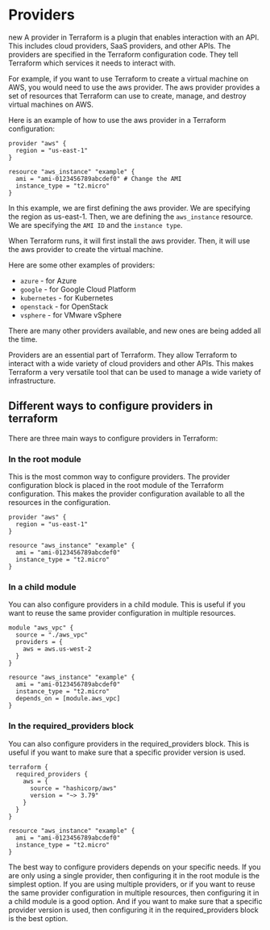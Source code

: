 # Providers 
 new
A provider in Terraform is a plugin that enables interaction with an API. 
This includes cloud providers, SaaS providers, and other APIs. The providers are specified in the Terraform configuration code. They tell Terraform which services it needs to interact with.

For example, if you want to use Terraform to create a virtual machine on AWS, you would need to use the aws provider. The aws provider provides a set of resources that Terraform can use to create, manage, and destroy virtual machines on AWS.

Here is an example of how to use the aws provider in a Terraform configuration:

```hcl
provider "aws" {
  region = "us-east-1"
}

resource "aws_instance" "example" {
  ami = "ami-0123456789abcdef0" # Change the AMI 
  instance_type = "t2.micro"
}
```

In this example, we are first defining the aws provider. We are specifying the region as us-east-1. Then, we are defining the `aws_instance` resource. We are specifying the `AMI ID` and the `instance type`.

When Terraform runs, it will first install the aws provider. Then, it will use the aws provider to create the virtual machine.

Here are some other examples of providers:

- `azure` - for Azure
- `google` - for Google Cloud Platform
- `kubernetes` - for Kubernetes
- `openstack` - for OpenStack
- `vsphere` - for VMware vSphere

There are many other providers available, and new ones are being added all the time.

Providers are an essential part of Terraform. They allow Terraform to interact with a wide variety of cloud providers and other APIs. This makes Terraform a very versatile tool that can be used to manage a wide variety of infrastructure.


## Different ways to configure providers in terraform

There are three main ways to configure providers in Terraform:

### In the root module 

This is the most common way to configure providers. The provider configuration block is placed in the root module of the Terraform configuration. This makes the provider configuration available to all the resources in the configuration.

```hcl
provider "aws" {
  region = "us-east-1"
}

resource "aws_instance" "example" {
  ami = "ami-0123456789abcdef0"
  instance_type = "t2.micro"
}
```

### In a child module

You can also configure providers in a child module. This is useful if you want to reuse the same provider configuration in multiple resources.

```hcl
module "aws_vpc" {
  source = "./aws_vpc"
  providers = {
    aws = aws.us-west-2
  }
}

resource "aws_instance" "example" {
  ami = "ami-0123456789abcdef0"
  instance_type = "t2.micro"
  depends_on = [module.aws_vpc]
}
```

### In the required_providers block

You can also configure providers in the required_providers block. This is useful if you want to make sure that a specific provider version is used.

```hcl
terraform {
  required_providers {
    aws = {
      source = "hashicorp/aws"
      version = "~> 3.79"
    }
  }
}

resource "aws_instance" "example" {
  ami = "ami-0123456789abcdef0"
  instance_type = "t2.micro"
}
```

The best way to configure providers depends on your specific needs. If you are only using a single provider, then configuring it in the root module is the simplest option. If you are using multiple providers, or if you want to reuse the same provider configuration in multiple resources, then configuring it in a child module is a good option. And if you want to make sure that a specific provider version is used, then configuring it in the required_providers block is the best option.
